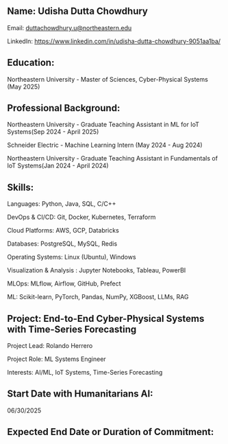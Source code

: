 ## Name: Udisha Dutta Chowdhury

Email: duttachowdhury.u@northeastern.edu

LinkedIn: https://www.linkedin.com/in/udisha-dutta-chowdhury-9051aa1ba/


## Education:

Northeastern University - Master of Sciences, Cyber-Physical Systems (May 2025)


## Professional Background:

Northeastern University - Graduate Teaching Assistant in ML for IoT Systems(Sep 2024 - April 2025)

Schneider Electric - Machine Learning Intern (May 2024 - Aug 2024)

Northeastern University - Graduate Teaching Assistant in Fundamentals of IoT Systems(Jan 2024 - April 2024)


## Skills:

Languages: Python, Java, SQL, C/C++

DevOps & CI/CD: Git, Docker, Kubernetes, Terraform

Cloud Platforms: AWS, GCP, Databricks 

Databases: PostgreSQL, MySQL, Redis

Operating Systems: Linux (Ubuntu), Windows 

Visualization & Analysis : Jupyter Notebooks, Tableau, PowerBI

MLOps: MLflow, Airflow, GitHub, Prefect 

ML: Scikit-learn, PyTorch, Pandas, NumPy, XGBoost, LLMs, RAG


## Project: End-to-End Cyber-Physical Systems with Time-Series Forecasting

Project Lead: Rolando Herrero

Project Role: ML Systems Engineer

Interests: AI/ML, IoT Systems, Time-Series Forecasting

## Start Date with Humanitarians AI:
06/30/2025

## Expected End Date or Duration of Commitment:

